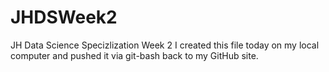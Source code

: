 # JHDSWeek2
JH Data Science Specizlization Week 2
I created this file today on my local computer and pushed it via git-bash back to my GitHub site.
